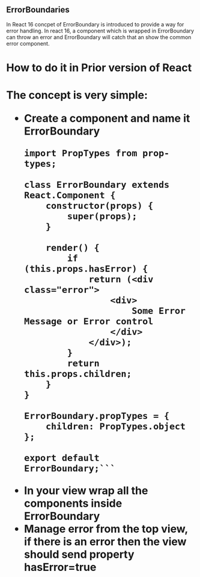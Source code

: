 ErrorBoundaries
---------------

In React 16 concpet of ErrorBoundary is introduced to provide a way for error handling. In react 16, a component which is wrapped in ErrorBoundary can throw an error and ErrorBoundary will catch that an show the common error component.

<h1>How to do it in Prior version of React<h1>

The concept is very simple:
- Create a component and name it ErrorBoundary
  ```import React from react;
  import PropTypes from prop-types;

  class ErrorBoundary extends React.Component {
      constructor(props) {
          super(props);
      }

      render() {
          if (this.props.hasError) {
              return (<div class="error">
                  <div>
                      Some Error Message or Error control
                  </div>
              </div>);
          }
          return this.props.children;
      }
  }

  ErrorBoundary.propTypes = {
      children: PropTypes.object
  };

  export default ErrorBoundary;```

- In your view wrap all the components inside ErrorBoundary
- Manage error from the top view, if there is an error then the view should send property hasError=true




